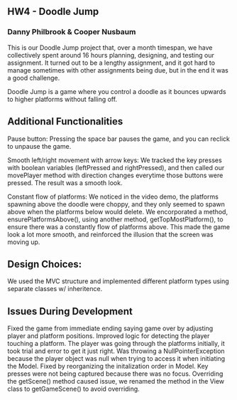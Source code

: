 ## HW4 - Doodle Jump
### Danny Philbrook & Cooper Nusbaum
 

This is our Doodle Jump project that, over a month timespan, we have collectively spent around 16 hours planning, designing, and testing our assignment. It turned out to be a lengthy assignment, and it got hard to manage sometimes with other assignments being due, but in the end it was a good challenge. 

Doodle Jump is a game where you control a doodle as it bounces upwards to higher platforms without falling off.

## Additional Functionalities
Pause button: Pressing the space bar pauses the game, and you can reclick to unpause the game. 

Smooth left/right movement with arrow keys: We tracked the key presses with boolean variables (leftPressed and rightPressed), and then called our movePlayer method with direction changes everytime those buttons were pressed. The result was a smooth look. 

Constant flow of platforms: We noticed in the video demo, the platforms spawning above the doodle were choppy, and they only seemed to spawn above when the platforms below would delete. We encorporated a method, ensurePlatformsAbove(), using another method, getTopMostPlatform(), to ensure there was a constantly flow of platforms above. This made the game look a lot more smooth, and reinforced the illusion that the screen was moving up. 

## Design Choices:

We used the MVC structure and implemented different platform types using separate classes w/ inheritence.


## Issues During Development 

Fixed the game from immediate ending saying game over by adjusting player and platform positions.
Improved logic for detecting the player touching a platform. The player was going through the platforms initially, it took trial and error to get it just right.
Was throwing a NullPointerException because the player object was null when trying to access it when initiating the Model. Fixed by reorganizing the initalization order in Model.
Key presses were not being captured because there was no focus.
Overriding the getScene() method caused issue, we renamed the method in the View class to getGameScene() to avoid overriding.

